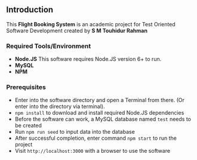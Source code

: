 ## Introduction
This **Flight Booking System** is an academic project for Test Oriented Software Development created by **S M Touhidur Rahman**

### Required Tools/Environment
- **Node.JS** This software requires Node.JS version 6+ to run.
- **MySQL** 
- **NPM**

### Prerequisites
- Enter into the software directory and open a Terminal from there. (Or enter into the directory via terminal).
- `npm install` to download and install required Node.JS dependencies
- Before the software can work, a MySQL database named `test` needs to be created
- Run `npm run seed` to input data into the database
- After successful completion, enter command `npm start` to run the project
- Visit `http://localhost:3000` with a browser to use the software